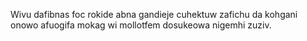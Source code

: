 Wivu dafibnas foc rokide abna gandieje cuhektuw zafichu da kohgani onowo afuogifa mokag wi mollotfem dosukeowa nigemhi zuziv.